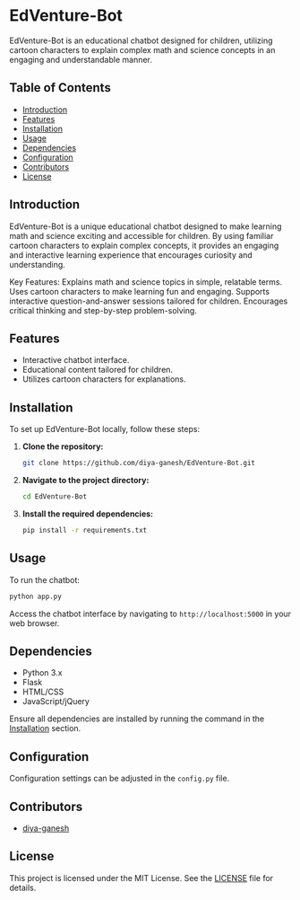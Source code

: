 # EdVenture-Bot

EdVenture-Bot is an educational chatbot designed for children, utilizing cartoon characters to explain complex math and science concepts in an engaging and understandable manner.

## Table of Contents

- [Introduction](#introduction)
- [Features](#features)
- [Installation](#installation)
- [Usage](#usage)
- [Dependencies](#dependencies)
- [Configuration](#configuration)
- [Contributors](#contributors)
- [License](#license)

## Introduction

EdVenture-Bot is a unique educational chatbot designed to make learning math and science exciting and accessible for children. By using familiar cartoon characters to explain complex concepts, it provides an engaging and interactive learning experience that encourages curiosity and understanding.

Key Features:
Explains math and science topics in simple, relatable terms.
Uses cartoon characters to make learning fun and engaging.
Supports interactive question-and-answer sessions tailored for children.
Encourages critical thinking and step-by-step problem-solving.

## Features

- Interactive chatbot interface.
- Educational content tailored for children.
- Utilizes cartoon characters for explanations.

## Installation

To set up EdVenture-Bot locally, follow these steps:

1. **Clone the repository:**
   ```bash
   git clone https://github.com/diya-ganesh/EdVenture-Bot.git
   ```

2. **Navigate to the project directory:**
   ```bash
   cd EdVenture-Bot
   ```

3. **Install the required dependencies:**
   ```bash
   pip install -r requirements.txt
   ```

## Usage

To run the chatbot:

```bash
python app.py
```

Access the chatbot interface by navigating to `http://localhost:5000` in your web browser.

## Dependencies

- Python 3.x
- Flask
- HTML/CSS
- JavaScript/jQuery

Ensure all dependencies are installed by running the command in the [Installation](#installation) section.

## Configuration

Configuration settings can be adjusted in the `config.py` file.

## Contributors

- [diya-ganesh](https://github.com/diya-ganesh)

## License

This project is licensed under the MIT License. See the [LICENSE](https://github.com/diya-ganesh/EdVenture-Bot/blob/main/LICENSE) file for details. 
